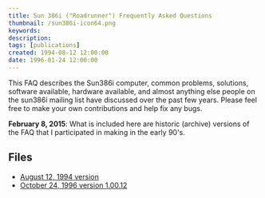 ```yaml
---
title: Sun 386i ("Roadrunner") Frequently Asked Questions
thumbnail: /sun386i-icon64.png
keywords:
description:
tags: [publications]
created: 1994-08-12 12:00:00
date: 1996-01-24 12:00:00
---
```

This FAQ describes the Sun386i computer, common problems, solutions, software available, hardware available, and almost anything else people on the sun386i mailing list have discussed over the past few
years. Please feel free to make your own contributions and help fix any bugs.

**February 8, 2015**: What is included here are historic (archive) versions of the FAQ that I participated in
making in the early 90's.

## Files

* <a href="{{site.fileurl}}/sun386i-faq-19940812.txt">August 12, 1994 version</a>
* <a href="{{site.fileurl}}/sun386i-faq-19961024.txt">October 24, 1996 version 1.00.12</a>